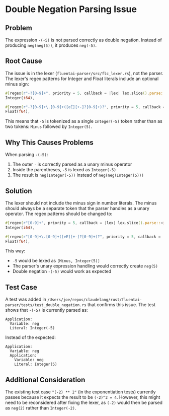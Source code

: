 # Double Negation Parsing Issue

## Problem
The expression `-(-5)` is not parsed correctly as double negation. Instead of producing `neg(neg(5))`, it produces `neg(-5)`.

## Root Cause
The issue is in the lexer (`fluentai-parser/src/flc_lexer.rs`), not the parser. The lexer's regex patterns for Integer and Float literals include an optional minus sign:

```rust
#[regex(r"-?[0-9]+", priority = 5, callback = |lex| lex.slice().parse::<i64>().ok())]
Integer(i64),

#[regex(r"-?[0-9]+\.[0-9]+([eE][+-]?[0-9]+)?", priority = 5, callback = |lex| lex.slice().parse::<f64>().ok())]
Float(f64),
```

This means that `-5` is tokenized as a single `Integer(-5)` token rather than as two tokens: `Minus` followed by `Integer(5)`.

## Why This Causes Problems
When parsing `-(-5)`:
1. The outer `-` is correctly parsed as a unary minus operator
2. Inside the parentheses, `-5` is lexed as `Integer(-5)` 
3. The result is `neg(Integer(-5))` instead of `neg(neg(Integer(5)))`

## Solution
The lexer should not include the minus sign in number literals. The minus should always be a separate token that the parser handles as a unary operator. The regex patterns should be changed to:

```rust
#[regex(r"[0-9]+", priority = 5, callback = |lex| lex.slice().parse::<i64>().ok())]
Integer(i64),

#[regex(r"[0-9]+\.[0-9]+([eE][+-]?[0-9]+)?", priority = 5, callback = |lex| lex.slice().parse::<f64>().ok())]
Float(f64),
```

This way:
- `-5` would be lexed as `[Minus, Integer(5)]`
- The parser's unary expression handling would correctly create `neg(5)`
- Double negation `-(-5)` would work as expected

## Test Case
A test was added in `/Users/joe/repos/claudelang/rust/fluentai-parser/tests/test_double_negation.rs` that confirms this issue. The test shows that `-(-5)` is currently parsed as:

```
Application:
  Variable: neg
  Literal: Integer(-5)
```

Instead of the expected:

```
Application:
  Variable: neg
  Application:
    Variable: neg
    Literal: Integer(5)
```

## Additional Consideration
The existing test case `"(-2) ** 2"` (in the exponentiation tests) currently passes because it expects the result to be `(-2)^2 = 4`. However, this might need to be reconsidered after fixing the lexer, as `(-2)` would then be parsed as `neg(2)` rather than `Integer(-2)`.